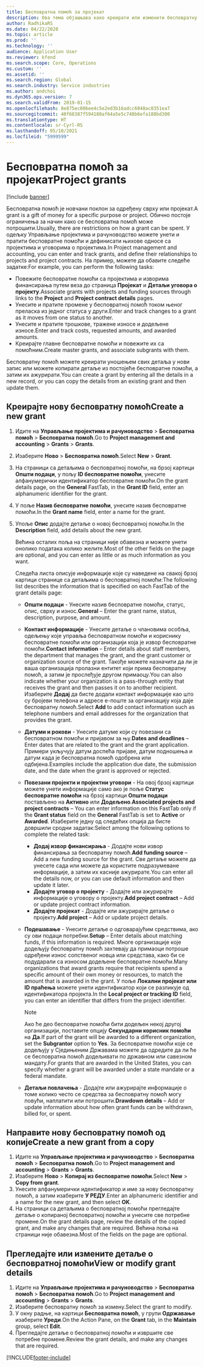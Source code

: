 ```yaml
---
title: Бесповратна помоћ за пројекат
description: Ова тема објашњава како креирати или изменити бесповратну помоћ.
author: RadhikaRS
ms.date: 04/22/2020
ms.topic: article
ms.prod: ''
ms.technology: ''
audience: Application User
ms.reviewer: kfend
ms.search.scope: Core, Operations
ms.custom: ''
ms.assetid: ''
ms.search.region: Global
ms.search.industry: Service industries
ms.author: andchoi
ms.dyn365.ops.version: 7
ms.search.validFrom: 2019-01-15
ms.openlocfilehash: 8e875ec086ee4c5e2ed3b16adcc6048ac8351ea7
ms.sourcegitcommit: 40f68387f594180af64a5e5c748b6efa188bd300
ms.translationtype: HT
ms.contentlocale: sr-Cyrl-RS
ms.lasthandoff: 05/10/2021
ms.locfileid: "5999599"
---
```

# <a name="project-grants"></a><span data-ttu-id="7c7a0-103">Бесповратна помоћ за пројекат</span><span class="sxs-lookup"><span data-stu-id="7c7a0-103">Project grants</span></span>

[!include [banner](../includes/banner.md)]

<span data-ttu-id="7c7a0-104">Бесповратна помоћ је новчани поклон за одређену сврху или пројекат.</span><span class="sxs-lookup"><span data-stu-id="7c7a0-104">A grant is a gift of money for a specific purpose or project.</span></span> <span data-ttu-id="7c7a0-105">Обично постоје ограничења за начин како се бесповратна помоћ може потрошити.</span><span class="sxs-lookup"><span data-stu-id="7c7a0-105">Usually, there are restrictions on how a grant can be spent.</span></span> <span data-ttu-id="7c7a0-106">У одељку Управљање пројектима и рачуноводство можете унети и пратити бесповратне помоћи и дефинисати њихове односе са пројектима и уговорима о пројектима.</span><span class="sxs-lookup"><span data-stu-id="7c7a0-106">In Project management and accounting, you can enter and track grants, and define their relationships to projects and project contracts.</span></span> <span data-ttu-id="7c7a0-107">На пример, можете да обавите следеће задатке:</span><span class="sxs-lookup"><span data-stu-id="7c7a0-107">For example, you can perform the following tasks:</span></span>

- <span data-ttu-id="7c7a0-108">Повежите бесповратне помоћи са пројектима и изворима финансирања путем веза до страница **Пројекат** и **Детаљи уговора о пројекту**.</span><span class="sxs-lookup"><span data-stu-id="7c7a0-108">Associate grants with projects and funding sources through links to the **Project** and **Project contract details** pages.</span></span>
- <span data-ttu-id="7c7a0-109">Унесите и пратите промене у бесповратној помоћ током њеног преласка из једног статуса у други.</span><span class="sxs-lookup"><span data-stu-id="7c7a0-109">Enter and track changes to a grant as it moves from one status to another.</span></span>
- <span data-ttu-id="7c7a0-110">Унесите и пратите трошкове, тражене износе и додељене износе.</span><span class="sxs-lookup"><span data-stu-id="7c7a0-110">Enter and track costs, requested amounts, and awarded amounts.</span></span>
- <span data-ttu-id="7c7a0-111">Креирајте главне бесповратне помоћи и повежите их са помоћним.</span><span class="sxs-lookup"><span data-stu-id="7c7a0-111">Create master grants, and associate subgrants with them.</span></span>

<span data-ttu-id="7c7a0-112">Бесповратну помоћ можете креирати уношењем свих детаља у нови запис или можете копирати детаље из постојеће бесповратне помоћи, а затим их ажурирати.</span><span class="sxs-lookup"><span data-stu-id="7c7a0-112">You can create a grant by entering all the details in a new record, or you can copy the details from an existing grant and then update them.</span></span>

## <a name="create-a-new-grant"></a><span data-ttu-id="7c7a0-113">Креирајте нову бесповратну помоћ</span><span class="sxs-lookup"><span data-stu-id="7c7a0-113">Create a new grant</span></span>

1. <span data-ttu-id="7c7a0-114">Идите на **Управљање пројектима и рачуноводство** \> **Бесповратна помоћ** \> **Бесповратна помоћ**.</span><span class="sxs-lookup"><span data-stu-id="7c7a0-114">Go to **Project management and accounting** \> **Grants** \> **Grants**.</span></span>
2. <span data-ttu-id="7c7a0-115">Изаберите **Ново** \> **Бесповратна помоћ**.</span><span class="sxs-lookup"><span data-stu-id="7c7a0-115">Select **New** \> **Grant**.</span></span>
3. <span data-ttu-id="7c7a0-116">На страници са детаљима о бесповратној помоћи, на брзој картици **Општи подаци**, у пољу **ID бесповратне помоћи**, унесите алфанумерички идентификатор бесповратне помоћи.</span><span class="sxs-lookup"><span data-stu-id="7c7a0-116">On the grant details page, on the **General** FastTab, in the **Grant ID** field, enter an alphanumeric identifier for the grant.</span></span>
4. <span data-ttu-id="7c7a0-117">У поље **Назив бесповратне помоћи**, унесите назив бесповратне помоћи.</span><span class="sxs-lookup"><span data-stu-id="7c7a0-117">In the **Grant name** field, enter a name for the grant.</span></span>
5. <span data-ttu-id="7c7a0-118">Упоље **Опис** додајте детаље о новој бесповратној помоћи.</span><span class="sxs-lookup"><span data-stu-id="7c7a0-118">In the **Description** field, add details about the new grant.</span></span>

    <span data-ttu-id="7c7a0-119">Већина осталих поља на страници није обавезна и можете унети онолико података колико желите.</span><span class="sxs-lookup"><span data-stu-id="7c7a0-119">Most of the other fields on the page are optional, and you can enter as little or as much information as you want.</span></span>

    <span data-ttu-id="7c7a0-120">Следећа листа описује информације које су наведене на свакој брзој картици странице са детаљима о бесповратној помоћи:</span><span class="sxs-lookup"><span data-stu-id="7c7a0-120">The following list describes the information that is specified on each FastTab of the grant details page:</span></span>

    - <span data-ttu-id="7c7a0-121">**Општи подаци** - Унесите назив бесповратне помоћи, статус, опис, сврху и износ.</span><span class="sxs-lookup"><span data-stu-id="7c7a0-121">**General** – Enter the grant name, status, description, purpose, and amount.</span></span>
    - <span data-ttu-id="7c7a0-122">**Контакт информације** - Унесите детаље о члановима особља, одељењу које управља бесповратном помоћи и кориснику бесповратне помоћи или организацији која је извор бесповратне помоћи.</span><span class="sxs-lookup"><span data-stu-id="7c7a0-122">**Contact information** – Enter details about staff members, the department that manages the grant, and the grant customer or organization source of the grant.</span></span> <span data-ttu-id="7c7a0-123">Такође можете назначити да ли је ваша организација пролазни ентитет који прима бесповратну помоћ, а затим је прослеђује другом примаоцу.</span><span class="sxs-lookup"><span data-stu-id="7c7a0-123">You can also indicate whether your organization is a pass-through entity that receives the grant and then passes it on to another recipient.</span></span> <span data-ttu-id="7c7a0-124">Изаберите **Додај** да бисте додали контакт информације као што су бројеви телефона и адресе е-поште за организацију која даје бесповратну помоћ.</span><span class="sxs-lookup"><span data-stu-id="7c7a0-124">Select **Add** to add contact information such as telephone numbers and email addresses for the organization that provides the grant.</span></span>
    - <span data-ttu-id="7c7a0-125">**Датуми и рокови** - Унесите датуме који су повезани са бесповратном помоћи и пријавом за њу.</span><span class="sxs-lookup"><span data-stu-id="7c7a0-125">**Dates and deadlines** – Enter dates that are related to the grant and the grant application.</span></span> <span data-ttu-id="7c7a0-126">Примери укључују датум доспећа пријаве, датум подношења и датум када је бесповратна помоћ одобрена или одбијена.</span><span class="sxs-lookup"><span data-stu-id="7c7a0-126">Examples include the application due date, the submission date, and the date when the grant is approved or rejected.</span></span>
    - <span data-ttu-id="7c7a0-127">**Повезани пројекти и пројектни уговори** - На овој брзој картици можете унети информације само ако је поље **Статус бесповратне помоћи** на брзој картици **Општи подаци** постављено на **Активно** или **Додељено**.</span><span class="sxs-lookup"><span data-stu-id="7c7a0-127">**Associated projects and project contracts** – You can enter information on this FastTab only if the **Grant status** field on the **General** FastTab is set to **Active** or **Awarded**.</span></span> <span data-ttu-id="7c7a0-128">Изаберите једну од следећих опција да бисте довршили сродни задатак:</span><span class="sxs-lookup"><span data-stu-id="7c7a0-128">Select among the following options to complete the related task:</span></span>

        - <span data-ttu-id="7c7a0-129">**Додај извор финансирања** - Додајте нови извор финансирања за бесповратну помоћ.</span><span class="sxs-lookup"><span data-stu-id="7c7a0-129">**Add funding source** – Add a new funding source for the grant.</span></span> <span data-ttu-id="7c7a0-130">Све детаље можете да унесете сада или можете да користите подразумеване информације, а затим их касније ажурирате.</span><span class="sxs-lookup"><span data-stu-id="7c7a0-130">You can enter all the details now, or you can use default information and then update it later.</span></span>
        - <span data-ttu-id="7c7a0-131">**Додајте уговор о пројекту** - Додајте или ажурирајте информације о уговору о пројекту.</span><span class="sxs-lookup"><span data-stu-id="7c7a0-131">**Add project contract** – Add or update project contract information.</span></span>
        - <span data-ttu-id="7c7a0-132">**Додајте пројекат** - Додајте или ажурирајте детаље о пројекту.</span><span class="sxs-lookup"><span data-stu-id="7c7a0-132">**Add project** – Add or update project details.</span></span>

    - <span data-ttu-id="7c7a0-133">**Подешавање** - Унесите детаље о одговарајућим средствима, ако су ови подаци потребни.</span><span class="sxs-lookup"><span data-stu-id="7c7a0-133">**Setup** – Enter details about matching funds, if this information is required.</span></span> <span data-ttu-id="7c7a0-134">Многе организације које додељују бесповратну помоћ захтевају да примаоци потроше одређени износ сопственог новца или средстава, како би се подударали са износом додељене бесповратне помоћи.</span><span class="sxs-lookup"><span data-stu-id="7c7a0-134">Many organizations that award grants require that recipients spend a specific amount of their own money or resources, to match the amount that is awarded in the grant.</span></span> <span data-ttu-id="7c7a0-135">У поље **Локални пројекат или ID праћења** можете унети идентификатор који се разликује од идентификатора пројекта.</span><span class="sxs-lookup"><span data-stu-id="7c7a0-135">In the **Local project or tracking ID** field, you can enter an identifier that differs from the project identifier.</span></span>

        > [!NOTE]
        > <span data-ttu-id="7c7a0-136">Ако ће део бесповратне помоћи бити додељен некој другој организацији, поставите опцију **Секундарни корисник помоћи** на **Да**.</span><span class="sxs-lookup"><span data-stu-id="7c7a0-136">If part of the grant will be awarded to a different organization, set the **Subgrantor** option to **Yes**.</span></span> <span data-ttu-id="7c7a0-137">За бесповратне помоћи које се додељују у Сједињеним Државама можете да одредите да ли ће се бесповратна помоћ додељивати по државном или савезном мандату.</span><span class="sxs-lookup"><span data-stu-id="7c7a0-137">For grants that are awarded in the United States, you can specify whether a grant will be awarded under a state mandate or a federal mandate.</span></span>

    - <span data-ttu-id="7c7a0-138">**Детаљи повлачења** - Додајте или ажурирајте информације о томе колико често се средства за бесповратну помоћ могу повући, наплатити или потрошити.</span><span class="sxs-lookup"><span data-stu-id="7c7a0-138">**Drawdown details** – Add or update information about how often grant funds can be withdrawn, billed for, or spent.</span></span>

## <a name="create-a-new-grant-from-a-copy"></a><span data-ttu-id="7c7a0-139">Направите нову бесповратну помоћ од копије</span><span class="sxs-lookup"><span data-stu-id="7c7a0-139">Create a new grant from a copy</span></span>

1. <span data-ttu-id="7c7a0-140">Идите на **Управљање пројектима и рачуноводство** \> **Бесповратна помоћ** \> **Бесповратна помоћ**.</span><span class="sxs-lookup"><span data-stu-id="7c7a0-140">Go to **Project management and accounting** \> **Grants** \> **Grants**.</span></span>
2. <span data-ttu-id="7c7a0-141">Изаберите **Ново** \> **Копирај из бесповратне помоћи**.</span><span class="sxs-lookup"><span data-stu-id="7c7a0-141">Select **New** \> **Copy from grant**.</span></span>
3. <span data-ttu-id="7c7a0-142">Унесите алфанумерички идентификатор и име за нову бесповратну помоћ, а затим изаберите **У РЕДУ**.</span><span class="sxs-lookup"><span data-stu-id="7c7a0-142">Enter an alphanumeric identifier and a name for the new grant, and then select **OK**.</span></span>
4. <span data-ttu-id="7c7a0-143">На страници са детаљима о бесповратној помоћи прегледајте детаље о копираној бесповратној помоћи и унесите све потребне промене.</span><span class="sxs-lookup"><span data-stu-id="7c7a0-143">On the grant details page, review the details of the copied grant, and make any changes that are required.</span></span> <span data-ttu-id="7c7a0-144">Већина поља на страници није обавезна.</span><span class="sxs-lookup"><span data-stu-id="7c7a0-144">Most of the fields on the page are optional.</span></span>

## <a name="view-or-modify-grant-details"></a><span data-ttu-id="7c7a0-145">Прегледајте или измените детаље о бесповратној помоћи</span><span class="sxs-lookup"><span data-stu-id="7c7a0-145">View or modify grant details</span></span>

1. <span data-ttu-id="7c7a0-146">Идите на **Управљање пројектима и рачуноводство** \> **Бесповратна помоћ** \> **Бесповратна помоћ**.</span><span class="sxs-lookup"><span data-stu-id="7c7a0-146">Go to **Project management and accounting** \> **Grants** \> **Grants**.</span></span>
2. <span data-ttu-id="7c7a0-147">Изаберите бесповратну помоћ за измену.</span><span class="sxs-lookup"><span data-stu-id="7c7a0-147">Select the grant to modify.</span></span>
3. <span data-ttu-id="7c7a0-148">У окну радње, на картици **Бесповратна помоћ**, у групи **Одржавање** изаберите **Уреди**.</span><span class="sxs-lookup"><span data-stu-id="7c7a0-148">On the Action Pane, on the **Grant** tab, in the **Maintain** group, select **Edit**.</span></span>
4. <span data-ttu-id="7c7a0-149">Прегледајте детаље о бесповратној помоћи и извршите све потребне промене.</span><span class="sxs-lookup"><span data-stu-id="7c7a0-149">Review the grant details, and make any changes that are required.</span></span>


[!INCLUDE[footer-include](../includes/footer-banner.md)]
